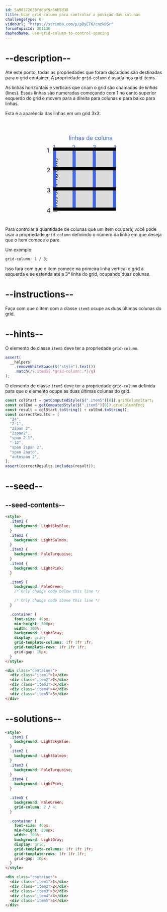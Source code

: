 ```yaml
---
id: 5a90372638fddaf9a66b5d38
title: Usar grid-column para controlar a posição das colunas
challengeType: 0
videoUrl: "https://scrimba.com/p/pByETK/cnzkDSr"
forumTopicId: 301136
dashedName: use-grid-column-to-control-spacing
---
```


# --description--

Até este ponto, todas as propriedades que foram discutidas são destinadas para o grid container. A propriedade `grid-column` é usada nos grid items.

As linhas horizontais e verticais que criam o grid são chamadas de <dfn>linhas</dfn> (lines). Essas linhas são numeradas começando com 1 no canto superior esquerdo do grid e movem para a direita para colunas e para baixo para linhas.

Esta é a aparência das linhas em um grid 3x3:

<div style='position:relative;margin:auto;background:Gainsboro;display:block;margin-top:100px;margin-bottom:50px;width:200px;height:200px;'><p style='left:25%;top:-30%;font-size:130%;position:absolute;color:RoyalBlue;'>linhas de coluna</p><p style='left:0%;top:-15%;font-size:130%;position:absolute;color:RoyalBlue;'>1</p><p style='left:30%;top:-15%;font-size:130%;position:absolute;color:RoyalBlue;'>2</p><p style='left:63%;top:-15%;font-size:130%;position:absolute;color:RoyalBlue;'>3</p><p style='left:95%;top:-15%;font-size:130%;position:absolute;color:RoyalBlue;'>4</p><p style='left:-40%;top:45%;font-size:130%;transform:rotateZ(-90deg);position:absolute;'>linhas de linha (row)</p><p style='left:-10%;top:-10%;font-size:130%;position:absolute;'>1</p><p style='left:-10%;top:21%;font-size:130%;position:absolute;'>2</p><p style='left:-10%;top:53%;font-size:130%;position:absolute;'>3</p><p style='left:-10%;top:85%;font-size:130%;position:absolute;'>4</p><div style='left:0%;top:0%;width:5%;height:100%;background:RoyalBlue;position:absolute;'></div><div style='left:31%;top:0%;width:5%;height:100%;background:RoyalBlue;position:absolute;'></div><div style='left:63%;top:0%;width:5%;height:100%;background:RoyalBlue;position:absolute;'></div><div style='left:95%;top:0%;width:5%;height:100%;background:RoyalBlue;position:absolute;'></div><div style='left:0%;top:0%;width:100%;height:5%;background:black;position:absolute;'></div><div style='left:0%;top:31%;width:100%;height:5%;background:black;position:absolute;'></div><div style='left:0%;top:63%;width:100%;height:5%;background:black;position:absolute;'></div><div style='left:0%;top:95%;width:100%;height:5%;background:black;position:absolute;'></div></div>

Para controlar a quantidade de colunas que um item ocupará, você pode usar a propriedade `grid-column` definindo o número da linha em que deseja que o item comece e pare.

Um exemplo:

```css
grid-column: 1 / 3;
```

Isso fará com que o item comece na primeira linha vertical o grid à esquerda e se estenda até a 3ª linha do grid, ocupando duas colunas.

# --instructions--

Faça com que o item com a classe `item5` ocupe as duas últimas colunas do grid.

# --hints--

O elemento de classe `item5` deve ter a propriedade `grid-column`.

```js
assert(
  __helpers
    .removeWhiteSpace($("style").text())
    .match(/\.item5{.*grid-column:.*}/g)
);
```

O elemento de classe `item5` deve ter a propriedade `grid-column` definida para que o elemento ocupe as duas últimas colunas do grid.

```js
const colStart = getComputedStyle($(".item5")[0]).gridColumnStart;
const colEnd = getComputedStyle($(".item5")[0]).gridColumnEnd;
const result = colStart.toString() + colEnd.toString();
const correctResults = [
  "24",
  "2-1",
  "2span 2",
  "2span2",
  "span 2-1",
  "-12",
  "span 2span 2",
  "span 2auto",
  "autospan 2",
];
assert(correctResults.includes(result));
```

# --seed--

## --seed-contents--

```html
<style>
  .item1 {
    background: LightSkyBlue;
  }
  .item2 {
    background: LightSalmon;
  }
  .item3 {
    background: PaleTurquoise;
  }
  .item4 {
    background: LightPink;
  }

  .item5 {
    background: PaleGreen;
    /* Only change code below this line */

    /* Only change code above this line */
  }

  .container {
    font-size: 40px;
    min-height: 300px;
    width: 100%;
    background: LightGray;
    display: grid;
    grid-template-columns: 1fr 1fr 1fr;
    grid-template-rows: 1fr 1fr 1fr;
    grid-gap: 10px;
  }
</style>

<div class="container">
  <div class="item1">1</div>
  <div class="item2">2</div>
  <div class="item3">3</div>
  <div class="item4">4</div>
  <div class="item5">5</div>
</div>
```

# --solutions--

```html
<style>
  .item1 {
    background: LightSkyBlue;
  }
  .item2 {
    background: LightSalmon;
  }
  .item3 {
    background: PaleTurquoise;
  }
  .item4 {
    background: LightPink;
  }

  .item5 {
    background: PaleGreen;
    grid-column: 2 / 4;
  }

  .container {
    font-size: 40px;
    min-height: 300px;
    width: 100%;
    background: LightGray;
    display: grid;
    grid-template-columns: 1fr 1fr 1fr;
    grid-template-rows: 1fr 1fr 1fr;
    grid-gap: 10px;
  }
</style>

<div class="container">
  <div class="item1">1</div>
  <div class="item2">2</div>
  <div class="item3">3</div>
  <div class="item4">4</div>
  <div class="item5">5</div>
</div>
```
